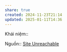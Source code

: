 ```yaml
---
share: true
created: 2024-11-23T21:14
updated: 2025-01-11T14:36
---
```

Khái niệm:: 

Nguồn:: [Site Unreachable](https://congdankhuyenhoc.vn/nhan-vien-ngan-hang-co-duoc-phep-tiet-lo-thong-tin-khach-hang-17924103116064421.htm)